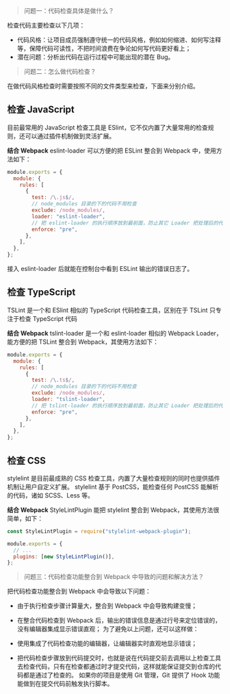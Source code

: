 <!--
 * @Descripttion: 检查代码
 * @version:
 * @Author: cholee
 * @Date: 2020-08-25 14:34:06
 * @LastEditors: cholee
 * @LastEditTime: 2020-08-25 14:52:17
-->

> 问题一：代码检查具体是做什么？

检查代码主要检查以下几项：

- 代码风格：让项目成员强制遵守统一的代码风格，例如如何缩进、如何写注释等，保障代码可读性，不把时间浪费在争论如何写代码更好看上；
- 潜在问题：分析出代码在运行过程中可能出现的潜在 Bug。

> 问题二：怎么做代码检查？

在做代码风格检查时需要按照不同的文件类型来检查，下面来分别介绍。

## 检查 JavaScript

目前最常用的 JavaScript 检查工具是 ESlint，它不仅内置了大量常用的检查规则，还可以通过插件机制做到灵活扩展。

**结合 Webpack**
eslint-loader 可以方便的把 ESLint 整合到 Webpack 中，使用方法如下：

```js
module.exports = {
  module: {
    rules: [
      {
        test: /\.js$/,
        // node_modules 目录的下的代码不用检查
        exclude: /node_modules/,
        loader: "eslint-loader",
        // 把 eslint-loader 的执行顺序放到最前面，防止其它 Loader 把处理后的代码交给 eslint-loader 去检查
        enforce: "pre",
      },
    ],
  },
};
```

接入 eslint-loader 后就能在控制台中看到 ESLint 输出的错误日志了。

## 检查 TypeScript

TSLint 是一个和 ESlint 相似的 TypeScript 代码检查工具，区别在于 TSLint 只专注于检查 TypeScript 代码

**结合 Webpack**
tslint-loader 是一个和 eslint-loader 相似的 Webpack Loader， 能方便的把 TSLint 整合到 Webpack，其使用方法如下：

```js
module.exports = {
  module: {
    rules: [
      {
        test: /\.ts$/,
        // node_modules 目录的下的代码不用检查
        exclude: /node_modules/,
        loader: "tslint-loader",
        // 把 tslint-loader 的执行顺序放到最前面，防止其它 Loader 把处理后的代码交给 tslint-loader 去检查
        enforce: "pre",
      },
    ],
  },
};
```

## 检查 CSS

stylelint 是目前最成熟的 CSS 检查工具，内置了大量检查规则的同时也提供插件机制让用户自定义扩展。 stylelint 基于 PostCSS，能检查任何 PostCSS 能解析的代码，诸如 SCSS、Less 等。

**结合 Webpack**
StyleLintPlugin 能把 stylelint 整合到 Webpack，其使用方法很简单，如下：

```js
const StyleLintPlugin = require("stylelint-webpack-plugin");

module.exports = {
  // ...
  plugins: [new StyleLintPlugin()],
};
```

> 问题三：代码检查功能整合到 Webpack 中导致的问题和解决方法？

把代码检查功能整合到 Webpack 中会导致以下问题：

- 由于执行检查步骤计算量大，整合到 Webpack 中会导致构建变慢；
- 在整合代码检查到 Webpack 后，输出的错误信息是通过行号来定位错误的，没有编辑器集成显示错误直观；
  为了避免以上问题，还可以这样做：

- 使用集成了代码检查功能的编辑器，让编辑器实时直观地显示错误；
- 把代码检查步骤放到代码提交时，也就是说在代码提交前去调用以上检查工具去检查代码，只有在检查都通过时才提交代码，这样就能保证提交到仓库的代码都是通过了检查的。
  如果你的项目是使用 Git 管理，Git 提供了 Hook 功能能做到在提交代码前触发执行脚本。
